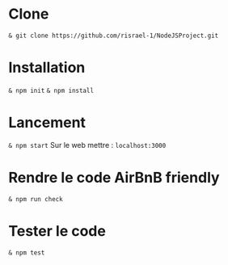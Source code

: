 # Clone 
`& git clone https://github.com/risrael-1/NodeJSProject.git`

# Installation
`& npm init`
`& npm install`

# Lancement
`& npm start`
Sur le web mettre : `localhost:3000`

# Rendre le code AirBnB friendly 
`& npm run check`

# Tester le code 
`& npm test`
